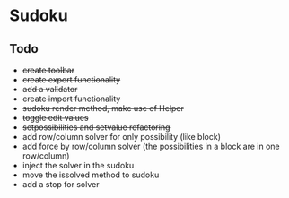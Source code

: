 # Sudoku

## Todo
- ~~create toolbar~~
- ~~create export functionality~~
- ~~add a validator~~
- ~~create import functionality~~
- ~~sudoku render method, make use of Helper~~
- ~~toggle edit values~~
- ~~setpossibilities and setvalue refactoring~~
- add row/column solver for only possibility (like block)
- add force by row/column solver (the possibilities in a block are in one row/column)
- inject the solver in the sudoku
- move the issolved method to sudoku
- add a stop for solver

